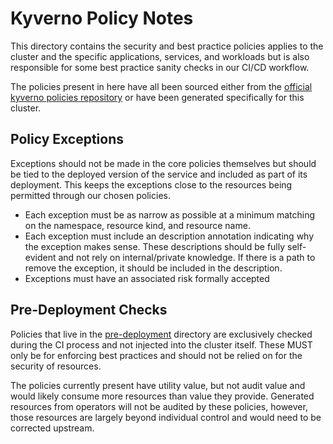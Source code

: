 # Kyverno Policy Notes

This directory contains the security and best practice policies applies to the cluster and the
specific applications, services, and workloads but is also responsible for some best practice sanity
checks in our CI/CD workflow.

The policies present in here have all been sourced either from the [official kyverno policies repository](https://github.com/kyverno/policies)
or have been generated specifically for this cluster.

## Policy Exceptions

Exceptions should not be made in the core policies themselves but should be tied to the deployed
version of the service and included as part of its deployment. This keeps the exceptions close to
the resources being permitted through our chosen policies.

* Each exception must be as narrow as possible at a minimum matching on the namespace, resource
  kind, and resource name.
* Each exception must include an description annotation indicating why the exception makes sense.
  These descriptions should be fully self-evident and not rely on internal/private knowledge. If
  there is a path to remove the exception, it should be included in the description.
* Exceptions must have an associated risk formally accepted

## Pre-Deployment Checks

Policies that live in the [pre-deployment](./pre-deployment) directory are exclusively checked
during the CI process and not injected into the cluster itself. These MUST only be for enforcing
best practices and should not be relied on for the security of resources.

The policies currently present have utility value, but not audit value and would likely consume
more resources than value they provide. Generated resources from operators will not be audited by
these policies, however, those resources are largely beyond individual control and would need to be
corrected upstream.
